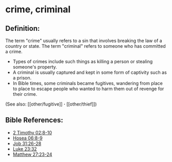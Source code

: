 # crime, criminal #

## Definition: ##

The term  "crime" usually refers to a sin that involves breaking the law of a country or state. The term "criminal" refers to someone who has committed a crime.

* Types of crimes include such things as killing a person or stealing someone's property.
* A criminal is usually captured and kept in some form of captivity such as a prison.
* In Bible times, some criminals became fugitives, wandering from place to place to escape people who wanted to harm them out of revenge for their crime.

(See also: [[other/fugitive]] **·** [[other/thief]])

## Bible References: ##

* [2 Timothy 02:8-10](en/tn/2ti/help/02/08)
* [Hosea 06:8-9](en/tn/hos/help/06/08)
* [Job 31:26-28](en/tn/job/help/31/26)
* [Luke 23:32](en/tn/luk/help/23/32)
* [Matthew 27:23-24](en/tn/mat/help/27/23)